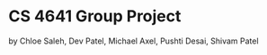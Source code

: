 
<html>
  <body>
    <h1> CS 4641 Group Project </h1>
    <p> by Chloe Saleh, Dev Patel, Michael Axel, Pushti Desai, Shivam Patel</p>
  </body>
</html>  
